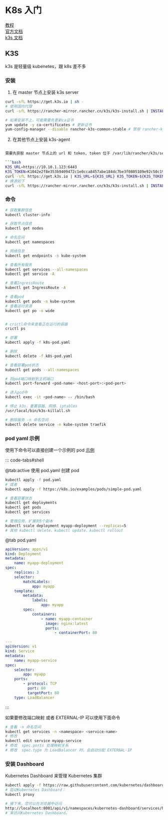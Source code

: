 # K8s 入门

[教程](https://juejin.cn/post/6952331691524358174)  
[官方文档](https://kubernetes.io/zh/docs/tutorials/kubernetes-basics/create-cluster/cluster-intro/)  
[k3s 文档](https://docs.rancher.cn/docs/k3s/quick-start/_index)

## K3S

k3s 是轻量级 kubenetes，跟 k8s 差不多

### 安装

1. 在 master 节点上安装 k3s server

```bash
curl -sfL https://get.k3s.io | sh -
# 使用国内代理
curl -sfL https://rancher-mirror.rancher.cn/k3s/k3s-install.sh | INSTALL_K3S_MIRROR=cn sh -

# 如果安装不上，可能需要先更新ca证书
yum update -y ca-certificates # 更新证书
yum-config-manager --disable rancher-k3s-common-stable # 禁用 rancher-k3s-common-stable 源 --enable 启用
```

2. 在其他节点上安装 k3s-agent

````bash

需要先获取 master 节点上的 url 和 token, token 位于 /var/lib/rancher/k3s/server/node-token

```bash
K3S_URL=https://10.10.1.123:6443
K3S_TOKEN=K1042e2f8e353b9409472c1e0cca8457abe184dc7be3f0805109e92c50c193ceb42::node:c83acbf89a7de7026d6f6928dc270028
curl -sfL https://get.k3s.io | K3S_URL=${K3S_URL} K3S_TOKEN=${K3S_TOKEN} sh -
# 换源如下
curl -sfL https://rancher-mirror.rancher.cn/k3s/k3s-install.sh | INSTALL_K3S_MIRROR=cn K3S_URL=${K3S_URL} K3S_TOKEN=${K3S_TOKEN} sh -
````

### 命令

```bash
# 获取集群信息
kubectl cluster-info

# 获取节点信息
kubectl get nodes

# 命名空间
kubectl get namespaces

# 网络信息
kubectl get endpoints -n kube-system

# 查看所有服务
kubectl get services --all-namespaces
kubectl get service -A

# 查看IngressRoute
kubectl get IngressRoute -A

# 查看pod
kubectl get pods -n kube-system
# 查看运行资源
kubectl get po -o wide


# crictl命令来查看正在运行的容器
crictl ps

# 部署
kubectl apply -f k8s-pod.yaml

# 删除
kubectl delete -f k8s-pod.yaml

# 查看部署pod状态
kubectl get pods --all-namespaces

# 将pod端口映射到主机端口
kubectl port-forward <pod-name> <host-port>:<pod-port>

# 进入pod中
kubectl exec -it <pod-name> -- /bin/bash

# 停止 k3s，重置容器、网络、iptables
/usr/local/bin/k3s-killall.sh

# 删除服务 -n 命名空间
kubectl delete service -n kube-system traefik
```

### pod yaml 示例

使用下命令可以直接创建一个示例的 pod
[示例](https://juejin.cn/post/7016215566234943524)

::: code-tabs#shell

@tab:active 使用 pod.yaml 创建 pod

```bash
kubectl apply -f pod.yaml
# 或者
kubectl apply -f https://k8s.io/examples/pods/simple-pod.yaml

# 查看部署状态
kubectl get deployments
kubectl get pods
kubectl get services

# 管理应用，扩展到5个副本
kubectl scale deployment myapp-deployment --replicas=5
# 其他 kubectl delete、kubectl update、kubectl rollout
```

@tab pod.yaml

```yaml
apiVersion: apps/v1
kind: Deployment
metadata:
    name: myapp-deployment
spec:
    replicas: 3
    selector:
        matchLabels:
            app: myapp
    template:
        metadata:
            labels:
                app: myapp
        spec:
            containers:
                - name: myapp-container
                  image: nginx:latest
                  ports:
                      - containerPort: 80

---
apiVersion: v1
kind: Service
metadata:
    name: myapp-service
spec:
    selector:
        app: myapp
    ports:
        - protocol: TCP
          port: 80
          targetPort: 80
    type: LoadBalancer
```

:::

如果要修改端口映射 或者 EXTERNAL-IP 可以使用下面命令

```bash
# 查看 -n 命名空间
kubectl get services -n <namespace> <service-name>
# 修改
kubectl edit service myapp-service
# 修改  spec.ports 处理映射关系
# 修改  spec.type 为 LoadBalancer 时，会自动分配 EXTERNAL-IP
```

### 安装 Dashboard

Kubernetes Dashboard 来管理 Kubernetes 集群

```bash
kubectl apply -f https://raw.githubusercontent.com/kubernetes/dashboard/v2.0.0/aio/deploy/recommended.yaml
# 启动Kubernetes Dashboard：
kubectl proxy

# 接下来，您可以在浏览器中访问
http://localhost:8001/api/v1/namespaces/kubernetes-dashboard/services/https:kubernetes-dashboard:/proxy/
# 来访问Kubernetes Dashboard。
```
